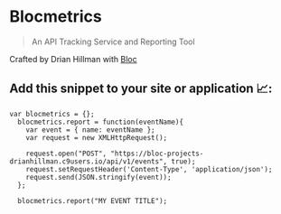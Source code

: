 # Blocmetrics
> An API Tracking Service and Reporting Tool

Crafted by Drian Hillman with [Bloc](http://bloc.io)


## Add this snippet to your site or application :chart_with_upwards_trend::

````
var blocmetrics = {};
  blocmetrics.report = function(eventName){
    var event = { name: eventName };
    var request = new XMLHttpRequest();
    
    request.open("POST", "https://bloc-projects-drianhillman.c9users.io/api/v1/events", true);
    request.setRequestHeader('Content-Type', 'application/json');
    request.send(JSON.stringify(event));
  };
  
  blocmetrics.report("MY EVENT TITLE");
````
<!-- I'll refactor this snippet to a .js url for better usability -->